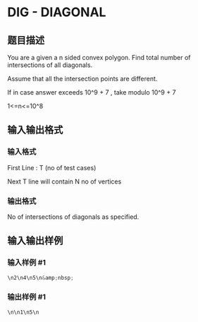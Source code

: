 # DIG - DIAGONAL

## 题目描述

You are a given a n sided convex polygon. Find total number of intersections of all diagonals.

Assume that all the intersection points are different.

If in case answer exceeds 10^9 + 7 , take modulo 10^9 + 7

1<=n<=10^8

## 输入输出格式

### 输入格式

First Line : T (no of test cases)

Next T line will contain N no of vertices

### 输出格式

No of intersections of diagonals as specified.

## 输入输出样例

### 输入样例 #1

```cpp
\n2\n4\n5\n&amp;nbsp;
```


### 输出样例 #1

```cpp
\n\n1\n5\n
```


